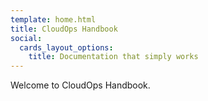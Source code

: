 ```yaml
---
template: home.html
title: CloudOps Handbook
social:
  cards_layout_options:
    title: Documentation that simply works
---
```


Welcome to CloudOps Handbook.